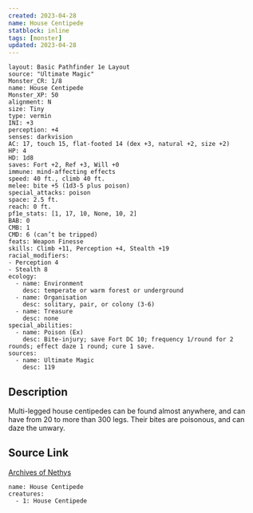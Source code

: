 ```yaml
---
created: 2023-04-28
name: House Centipede
statblock: inline
tags: [monster]
updated: 2023-04-28
---
```

```statblock
layout: Basic Pathfinder 1e Layout
source: "Ultimate Magic"
Monster_CR: 1/8
name: House Centipede
Monster_XP: 50
alignment: N
size: Tiny
type: vermin
INI: +3
perception: +4
senses: darkvision
AC: 17, touch 15, flat-footed 14 (dex +3, natural +2, size +2)
HP: 4
HD: 1d8
saves: Fort +2, Ref +3, Will +0
immune: mind-affecting effects
speed: 40 ft., climb 40 ft.
melee: bite +5 (1d3-5 plus poison)
special_attacks: poison
space: 2.5 ft.
reach: 0 ft.
pf1e_stats: [1, 17, 10, None, 10, 2]
BAB: 0
CMB: 1
CMD: 6 (can’t be tripped)
feats: Weapon Finesse
skills: Climb +11, Perception +4, Stealth +19
racial_modifiers:
- Perception 4
- Stealth 8
ecology:
  - name: Environment
    desc: temperate or warm forest or underground
  - name: Organisation
    desc: solitary, pair, or colony (3-6)
  - name: Treasure
    desc: none
special_abilities:
  - name: Poison (Ex)
    desc: Bite-injury; save Fort DC 10; frequency 1/round for 2 rounds; effect daze 1 round; cure 1 save.
sources:
  - name: Ultimate Magic
    desc: 119
```
## Description
Multi-legged house centipedes can be found almost anywhere, and can have from 20 to more than 300 legs. Their bites are poisonous, and can daze the unwary.
## Source Link
[Archives of Nethys](https://aonprd.com/MonsterDisplay.aspx?ItemName=House%20Centipede)
```encounter-table
name: House Centipede
creatures:
  - 1: House Centipede
```
